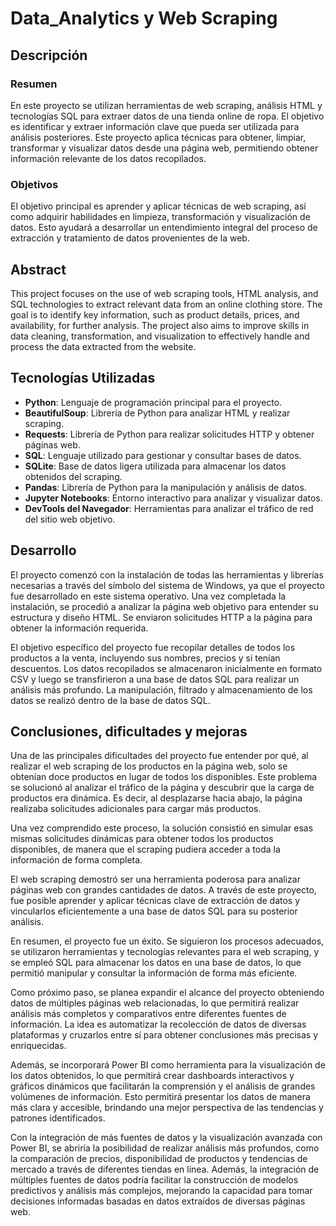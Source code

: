 # Data_Analytics y Web Scraping

## **Descripción**

### Resumen

En este proyecto se utilizan herramientas de web scraping, análisis HTML y tecnologías SQL para extraer datos de una tienda online de ropa. El objetivo es identificar y extraer información clave que pueda ser utilizada para análisis posteriores. Este proyecto aplica técnicas para obtener, limpiar, transformar y visualizar datos desde una página web, permitiendo obtener información relevante de los datos recopilados.

### Objetivos

El objetivo principal es aprender y aplicar técnicas de web scraping, así como adquirir habilidades en limpieza, transformación y visualización de datos. Esto ayudará a desarrollar un entendimiento integral del proceso de extracción y tratamiento de datos provenientes de la web.

## **Abstract**

This project focuses on the use of web scraping tools, HTML analysis, and SQL technologies to extract relevant data from an online clothing store. The goal is to identify key information, such as product details, prices, and availability, for further analysis. The project also aims to improve skills in data cleaning, transformation, and visualization to effectively handle and process the data extracted from the website.

## **Tecnologías Utilizadas**

- **Python**: Lenguaje de programación principal para el proyecto.
- **BeautifulSoup**: Librería de Python para analizar HTML y realizar scraping.
- **Requests**: Librería de Python para realizar solicitudes HTTP y obtener páginas web.
- **SQL**: Lenguaje utilizado para gestionar y consultar bases de datos.
- **SQLite**: Base de datos ligera utilizada para almacenar los datos obtenidos del scraping.
- **Pandas**: Librería de Python para la manipulación y análisis de datos.
- **Jupyter Notebooks**: Entorno interactivo para analizar y visualizar datos.
- **DevTools del Navegador**: Herramientas para analizar el tráfico de red del sitio web objetivo.

## **Desarrollo**
El proyecto comenzó con la instalación de todas las herramientas y librerías necesarias a través del símbolo del sistema de Windows, ya que el proyecto fue desarrollado en este sistema operativo. Una vez completada la instalación, se procedió a analizar la página web objetivo para entender su estructura y diseño HTML. Se enviaron solicitudes HTTP a la página para obtener la información requerida.

El objetivo específico del proyecto fue recopilar detalles de todos los productos a la venta, incluyendo sus nombres, precios y si tenían descuentos. Los datos recopilados se almacenaron inicialmente en formato CSV y luego se transfirieron a una base de datos SQL para realizar un análisis más profundo. La manipulación, filtrado y almacenamiento de los datos se realizó dentro de la base de datos SQL.

## **Conclusiones, dificultades y mejoras**
Una de las principales dificultades del proyecto fue entender por qué, al realizar el web scraping de los productos en la página web, solo se obtenían doce productos en lugar de todos los disponibles. Este problema se solucionó al analizar el tráfico de la página y descubrir que la carga de productos era dinámica. Es decir, al desplazarse hacia abajo, la página realizaba solicitudes adicionales para cargar más productos.

Una vez comprendido este proceso, la solución consistió en simular esas mismas solicitudes dinámicas para obtener todos los productos disponibles, de manera que el scraping pudiera acceder a toda la información de forma completa.

El web scraping demostró ser una herramienta poderosa para analizar páginas web con grandes cantidades de datos. A través de este proyecto, fue posible aprender y aplicar técnicas clave de extracción de datos y vincularlos eficientemente a una base de datos SQL para su posterior análisis.

En resumen, el proyecto fue un éxito. Se siguieron los procesos adecuados, se utilizaron herramientas y tecnologías relevantes para el web scraping, y se empleó SQL para almacenar los datos en una base de datos, lo que permitió manipular y consultar la información de forma más eficiente.

Como próximo paso, se planea expandir el alcance del proyecto obteniendo datos de múltiples páginas web relacionadas, lo que permitirá realizar análisis más completos y comparativos entre diferentes fuentes de información. La idea es automatizar la recolección de datos de diversas plataformas y cruzarlos entre sí para obtener conclusiones más precisas y enriquecidas.

Además, se incorporará Power BI como herramienta para la visualización de los datos obtenidos, lo que permitirá crear dashboards interactivos y gráficos dinámicos que facilitarán la comprensión y el análisis de grandes volúmenes de información. Esto permitirá presentar los datos de manera más clara y accesible, brindando una mejor perspectiva de las tendencias y patrones identificados.

Con la integración de más fuentes de datos y la visualización avanzada con Power BI, se abriría la posibilidad de realizar análisis más profundos, como la comparación de precios, disponibilidad de productos y tendencias de mercado a través de diferentes tiendas en línea. Además, la integración de múltiples fuentes de datos podría facilitar la construcción de modelos predictivos y análisis más complejos, mejorando la capacidad para tomar decisiones informadas basadas en datos extraídos de diversas páginas web.
